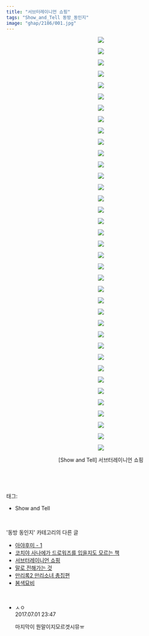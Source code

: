 ```yaml
---
title: "서브터레이니언 쇼핑"
tags: "Show_and_Tell 동방_동인지"
image: "ghap/2186/001.jpg"
---
```

<div class="article">
<p style="text-align: center; clear: none; float: none;"><img src="{{ site.nasurl }}/ghap/2186/001.jpg"/></p>
<p style="text-align: center; clear: none; float: none;"><img src="{{ site.nasurl }}/ghap/2186/002.jpg"/></p>
<p style="text-align: center; clear: none; float: none;"><img src="{{ site.nasurl }}/ghap/2186/003.jpg"/></p>
<p style="text-align: center; clear: none; float: none;"><img src="{{ site.nasurl }}/ghap/2186/004.jpg"/></p>
<p style="text-align: center; clear: none; float: none;"><img src="{{ site.nasurl }}/ghap/2186/005.jpg"/></p>
<p style="text-align: center; clear: none; float: none;"><img src="{{ site.nasurl }}/ghap/2186/006.jpg"/></p>
<p style="text-align: center; clear: none; float: none;"><img src="{{ site.nasurl }}/ghap/2186/007.jpg"/></p>
<p style="text-align: center; clear: none; float: none;"><img src="{{ site.nasurl }}/ghap/2186/008.jpg"/></p>
<p style="text-align: center; clear: none; float: none;"><img src="{{ site.nasurl }}/ghap/2186/009.jpg"/></p>
<p style="text-align: center; clear: none; float: none;"><img src="{{ site.nasurl }}/ghap/2186/010.jpg"/></p>
<p style="text-align: center; clear: none; float: none;"><img src="{{ site.nasurl }}/ghap/2186/011.jpg"/></p>
<p style="text-align: center; clear: none; float: none;"><img src="{{ site.nasurl }}/ghap/2186/012.jpg"/></p>
<p style="text-align: center; clear: none; float: none;"><img src="{{ site.nasurl }}/ghap/2186/013.jpg"/></p>
<p style="text-align: center; clear: none; float: none;"><img src="{{ site.nasurl }}/ghap/2186/014.jpg"/></p>
<p style="text-align: center; clear: none; float: none;"><img src="{{ site.nasurl }}/ghap/2186/015.jpg"/></p>
<p style="text-align: center; clear: none; float: none;"><img src="{{ site.nasurl }}/ghap/2186/016.jpg"/></p>
<p style="text-align: center; clear: none; float: none;"><img src="{{ site.nasurl }}/ghap/2186/017.jpg"/></p>
<p style="text-align: center; clear: none; float: none;"><img src="{{ site.nasurl }}/ghap/2186/018.jpg"/></p>
<p style="text-align: center; clear: none; float: none;"><img src="{{ site.nasurl }}/ghap/2186/019.jpg"/></p>
<p style="text-align: center; clear: none; float: none;"><img src="{{ site.nasurl }}/ghap/2186/020.jpg"/></p>
<p style="text-align: center; clear: none; float: none;"><img src="{{ site.nasurl }}/ghap/2186/021.jpg"/></p>
<p style="text-align: center; clear: none; float: none;"><img src="{{ site.nasurl }}/ghap/2186/022.jpg"/></p>
<p style="text-align: center; clear: none; float: none;"><img src="{{ site.nasurl }}/ghap/2186/023.jpg"/></p>
<p style="text-align: center; clear: none; float: none;"><img src="{{ site.nasurl }}/ghap/2186/024.jpg"/></p>
<p style="text-align: center; clear: none; float: none;"><img src="{{ site.nasurl }}/ghap/2186/025.jpg"/></p>
<p style="text-align: center; clear: none; float: none;"><img src="{{ site.nasurl }}/ghap/2186/026.jpg"/></p>
<p style="text-align: center; clear: none; float: none;"><img src="{{ site.nasurl }}/ghap/2186/027.jpg"/></p>
<p style="text-align: center; clear: none; float: none;"><img src="{{ site.nasurl }}/ghap/2186/028.jpg"/></p>
<p style="text-align: center; clear: none; float: none;"><img src="{{ site.nasurl }}/ghap/2186/029.jpg"/></p>
<p style="text-align: center; clear: none; float: none;"><img src="{{ site.nasurl }}/ghap/2186/030.jpg"/></p>
<p style="text-align: center; clear: none; float: none;"><img src="{{ site.nasurl }}/ghap/2186/031.jpg"/></p>
<p style="text-align: center; clear: none; float: none;"><img src="{{ site.nasurl }}/ghap/2186/032.jpg"/></p>
<p style="text-align: center; clear: none; float: none;"><img src="{{ site.nasurl }}/ghap/2186/033.jpg"/></p>
<p style="text-align: center; clear: none; float: none;"><img src="{{ site.nasurl }}/ghap/2186/034.jpg"/></p>
<p style="text-align: center; clear: none; float: none;"><img src="{{ site.nasurl }}/ghap/2186/035.jpg"/></p>
<p style="text-align: center; clear: none; float: none;"><img src="{{ site.nasurl }}/ghap/2186/036.jpg"/></p>
<p style="text-align: center; clear: none; float: none;"><img src="{{ site.nasurl }}/ghap/2186/037.jpg"/></p>
<p style="text-align: center; clear: none; float: none;">[Show and Tell] 서브터레이니언 쇼핑</p>
<p><br/></p>
</div><br/>
<div class="tagTrail">
<p>태그: </p>
<ul>
<li>Show and Tell</li>
</ul>
</div><br/>
<div class="another">
<p>'동방 동인지' 카테고리의 다른 글</p>
<ul>
<li><a href="/2016-09-17-ghap_2189">아야후미 - 1</a></li>
<li><a href="/2016-09-17-ghap_2187">코치야 사나에가 드로워즈를 입을지도 모르는 책</a></li>
<li><a href="/2016-09-17-ghap_2186">서브터레이니언 쇼핑</a></li>
<li><a href="/2016-09-16-ghap_2185">말로 전해가는 것</a></li>
<li><a href="/2016-09-16-ghap_2184">만리록2  만리소녀 총집편</a></li>
<li><a href="/2016-09-16-ghap_2181">봄색묘비</a></li>
</ul>
</div><br/>
<div class="cb_module cb_fluid">
<div class="cb_wrt cb_profile">
<div class="comment">
<ul>
<li class="cb_thumb_off" id="comment15027129">
<div class="cb_comment_area">
<div class="cb_info_area">
<div class="cb_section">
<span class="cb_nick_name">ㅅㅇ</span>
</div>
<div class="cb_section">
<span class="cb_date">2017.07.01 23:47 </span>
</div>
</div>
<div class="cb_dsc_comment">
<p class="cb_dsc">
											마지막이 뭔말이지모르겟시뮤ㅠ
										</p>
</div>
</div></li>
</ul>
</div>
</div><!-- commentList close -->
</div><br/>
